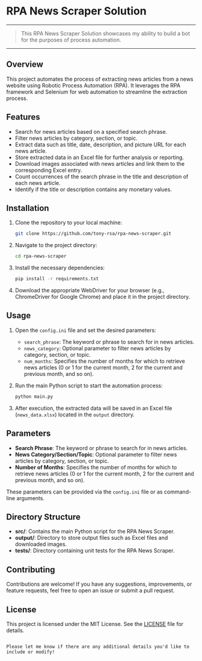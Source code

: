 # RPA News Scraper Solution

---
> This RPA News Scraper Solution showcases my ability to build a bot for the  purposes of process automation.
---

## Overview

This project automates the process of extracting news articles from a news website using Robotic Process Automation (RPA). It leverages the RPA framework and Selenium for web automation to streamline the extraction process.

## Features

- Search for news articles based on a specified search phrase.
- Filter news articles by category, section, or topic.
- Extract data such as title, date, description, and picture URL for each news article.
- Store extracted data in an Excel file for further analysis or reporting.
- Download images associated with news articles and link them to the corresponding Excel entry.
- Count occurrences of the search phrase in the title and description of each news article.
- Identify if the title or description contains any monetary values.

## Installation

1. Clone the repository to your local machine:
   ```bash
   git clone https://github.com/tony-rsa/rpa-news-scraper.git
   ```

2. Navigate to the project directory:
   ```bash
   cd rpa-news-scraper
   ```

3. Install the necessary dependencies:
   ```bash
   pip install -r requirements.txt
   ```

4. Download the appropriate WebDriver for your browser (e.g., ChromeDriver for Google Chrome) and place it in the project directory.

## Usage

1. Open the `config.ini` file and set the desired parameters:
   - `search_phrase`: The keyword or phrase to search for in news articles.
   - `news_category`: Optional parameter to filter news articles by category, section, or topic.
   - `num_months`: Specifies the number of months for which to retrieve news articles (0 or 1 for the current month, 2 for the current and previous month, and so on).

2. Run the main Python script to start the automation process:
   ```bash
   python main.py
   ```

3. After execution, the extracted data will be saved in an Excel file (`news_data.xlsx`) located in the `output` directory.

## Parameters

- **Search Phrase**: The keyword or phrase to search for in news articles.
- **News Category/Section/Topic**: Optional parameter to filter news articles by category, section, or topic.
- **Number of Months**: Specifies the number of months for which to retrieve news articles (0 or 1 for the current month, 2 for the current and previous month, and so on).

These parameters can be provided via the `config.ini` file or as command-line arguments.

## Directory Structure

- **src/**: Contains the main Python script for the RPA News Scraper.
- **output/**: Directory to store output files such as Excel files and downloaded images.
- **tests/**: Directory containing unit tests for the RPA News Scraper.

## Contributing

Contributions are welcome! If you have any suggestions, improvements, or feature requests, feel free to open an issue or submit a pull request.

## License

This project is licensed under the MIT License. See the [LICENSE](LICENSE) file for details.
```

Please let me know if there are any additional details you'd like to include or modify!
